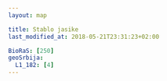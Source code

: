 ```yaml
---
layout: map

title: Stablo jasike
last_modified_at: 2018-05-21T23:31:23+02:00

BioRaS: [250]
geoSrbija:
  L1_182: [4]
---
```

